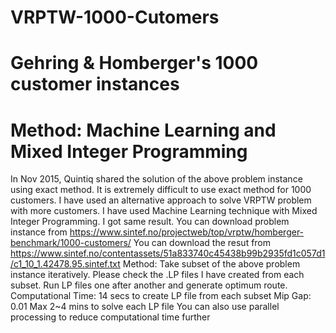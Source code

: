 # VRPTW-1000-Cutomers
# Gehring & Homberger's 1000 customer instances
# Method: Machine Learning and Mixed Integer Programming
In Nov 2015, Quintiq shared the solution of the above problem instance using exact method. It is extremely difficult to use exact method for 1000 customers.
I have used an alternative approach to solve VRPTW problem with more customers. I have used Machine Learning technique with Mixed Integer Programming. I got same result.
You can download problem instance from https://www.sintef.no/projectweb/top/vrptw/homberger-benchmark/1000-customers/
You can download the resut from https://www.sintef.no/contentassets/51a833740c45438b99b2935fd1c057d1/c1_10_1.42478.95.sintef.txt
Method: Take subset of the above problem instance iteratively. Please check the .LP files I have created from each subset. Run LP files one after another and generate optimum route.
Computational Time: 14 secs to create LP file from each subset
                    Mip Gap: 0.01
                    Max 2~4 mins to solve each LP file
                    You can also use parallel processing to reduce computational time further
